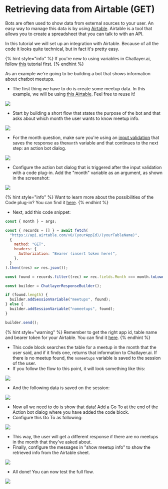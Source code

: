 # Retrieving data from Airtable \(GET\)

Bots are often used to show data from external sources to your user. An easy way to manage this data is by using [Airtable](https://airtable.com). Airtable is a tool that allows you to create a spreadsheet that you can talk to with an API.

In this tutorial we will set up an integration with Airtable. Because of all the code it looks quite technical, but in fact it's pretty easy.

{% hint style="info" %}
If you're new to using variables in Chatlayer.ai, follow [this](../../tutorials/tutorial-conditional-flow-navigation.md) tutorial first.
{% endhint %}

As an example we're going to be building a bot that shows information about chatbot meetups.

* The first thing we have to do is create some meetup data. In this example, we will be using [this Airtable](https://airtable.com/shrJGHyo1RZuJf72Z). Feel free to reuse it!

![](../../.gitbook/assets/image%20%28132%29.png)

* Start by building a short flow that states the purpose of the bot and that asks about which month the user wants to know meetup info.

![](../../.gitbook/assets/image%20%28165%29.png)

* For the month question, make sure you're using an [input validation](../../bot-answers/dialog-state/user-input-bot-dialog.md) that saves the response as the`month` variable and that continues to the next step: an action bot dialog.

![](../../.gitbook/assets/image%20%28138%29.png)

* Configure the action bot dialog that is triggered after the input validation with a code plug-in. Add the "month" variable as an argument, as shown in the screenshot:

![](../../.gitbook/assets/image%20%28122%29.png)

{% hint style="info" %}
Want to learn more about the possibilities of the Code plug-in? You can find it [here](./).
{% endhint %}

* Next, add this code snippet:

```javascript
const { month } = args;

const { records = [] } = await fetch(
  "https://api.airtable.com/v0/(yourAppId)/(yourTableName)",
  {
    method: "GET",
    headers: {
      Authorization: "Bearer (insert token here)",
    },
  }
).then((res) => res.json());

const found = records.filter((rec) => rec.fields.Month === month.toLowerCase());

const builder = ChatlayerResponseBuilder();

if (found.length) {
  builder.addSessionVariable("meetups", found);
} else {
  builder.addSessionVariable("nomeetups", found);
}

builder.send();
```

{% hint style="warning" %}
Remember to get the right app id, table name and bearer token for your Airtable. You can find it [here](https://airtable.com/api).
{% endhint %}

* This code block searches the table for a meetup in the month that the user said, and if it finds one, returns that information to Chatlayer.ai. If there is no meetup found, the `nomeetups` variable is saved to the session of the user.
* If you follow the flow to this point, it will look something like this:

![](../../.gitbook/assets/image%20%28199%29.png)

* And the following data is saved on the session:

![](../../.gitbook/assets/image%20%28134%29.png)

* Now all we need to do is show that data! Add a Go To at the end of the Action bot dialog where you have added the code block.
* Configure this Go To as following:

![](../../.gitbook/assets/image%20%2841%29.png)

* This way, the user will get a different response if there are no meetups in the month that they've asked about.
* Finally, configure the messages in "show meetup info" to show the retrieved info from the Airtable sheet.

![](../../.gitbook/assets/image%20%28101%29.png)

* All done! You can now test the full flow.

![](../../.gitbook/assets/image%20%2848%29.png)

